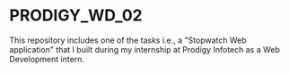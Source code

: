 # PRODIGY_WD_02
This repository includes one of the tasks i.e., a "Stopwatch Web application" that I built during my internship at Prodigy Infotech as a Web Development intern.
